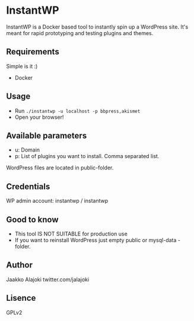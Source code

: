 InstantWP
=========

InstantWP is a Docker based tool to instantly spin up a WordPress site. It's meant for rapid prototyping and testing plugins and themes.

Requirements
------------

Simple is it :)

* Docker

Usage
-----

* Run `./instantwp -u localhost -p bbpress,akismet`
* Open your browser!

Available parameters
-----

* u: Domain
* p: List of plugins you want to install. Comma separated list.

WordPress files are located in public-folder.

Credentials
------------

WP admin account: instantwp / instantwp

Good to know
------------

* This tool IS NOT SUITABLE for production use
* If you want to reinstall WordPress just empty public or mysql-data -folder.

Author
------

Jaakko Alajoki
twitter.com/jalajoki

Lisence
-------

GPLv2